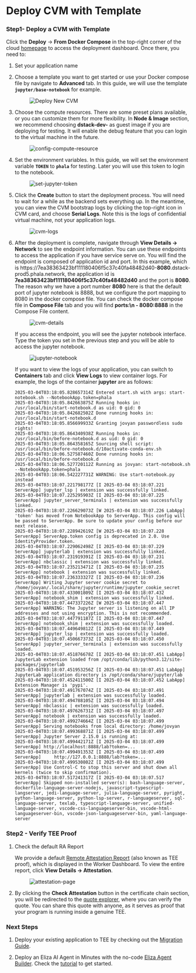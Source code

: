 
# Deploy CVM with Template

### Step1- Deploy a CVM with Template

Click the **Deploy** -> **From Docker Compose** in the top-right corner of the cloud [homepage](https://cloud.phala.network/register?invite=PHALAWIKI) to access the deployment dashboard. Once there, you need to:

1. Set your application name
2. Choose a template you want to get started or use your Docker compose file by navigate to **Advanced** tab. In this guide, we will use the template **`jupyter/base-notebook`** for example.

    <figure><img src="../../.gitbook/assets/cloud-deploy-new-cvm.png" alt="Deploy New CVM"><figcaption></figcaption></figure>
    
3. Choose the compute resources. There are some preset plans available, or you can customize them for more flexibility.
    In **Node & Image** section, we recommend choosing **dstack-dev-<version>** as guest image if you are deploying for testing. It will enable the debug feature that you can login to the virtual machine in the future.
        
    <figure><img src="../../.gitbook/assets/cloud-config-compute-resource.png" alt="config-compute-resource"><figcaption></figcaption></figure>

4. Set the environment variables. In this guide, we will set the environment variable **`TOKEN`** to **`phala`** for testing. Later you will use this token to login to the notebook.

    <figure><img src="../../.gitbook/assets/cloud-set-jupyter-token.png" alt="set-jupyter-token"><figcaption></figcaption></figure>

5. Click the **Create** button to start the deployment process. You will need to wait for a while as the backend sets everything up. In the meantime, you can view the CVM bootstrap logs by clicking the top-right icon in CVM card, and choose **Serial Logs**. Note this is the logs of confidential virtual machine, not your application logs.

    <figure><img src="../../.gitbook/assets/cloud-cvm-logs.png" alt="cvm-logs"><figcaption></figcaption></figure>

6. After the deployment is complete, navigate through **View Details → Network** to see the endpoint information. You can use these endpoints to access the application if you have service serve on. You will find the endpoint is composed of application id and port. In this example, which is https://7ea38363423bf111180406f5c37c40fa48482d40-**8080**.dstack-prod5.phala.network, the application id is **7ea38363423bf111180406f5c37c40fa48482d40** and the port is **8080**. The reason why we have a port number **8080** here is that the default port of jupyter notebook is 8888, but we configure the port mapping to 8080 in the docker compose file. You can check the docker compose file in **Compose File** tab and you will find **ports:\n      - 8080:8888** in the Compose File content.
    
    <figure><img src="../../.gitbook/assets/cloud-cvm-details.png" alt="cvm-details"><figcaption></figcaption></figure>

    If you access the endpoint, you will see the jupyter notebook interface. Type the token you set in the previous step and you will be able to access the jupyter notebook.

    <figure><img src="../../.gitbook/assets/cloud-jupyter-notebook.png" alt="jupyter-notebook"><figcaption></figcaption></figure>

    If you want to view the logs of your application, you can switch to **Containers** tab and click **View Logs** to view container logs. For example, the logs of the container **jupyter** are as follows:

    ```
    2025-03-04T03:18:05.828657314Z Entered start.sh with args: start-notebook.sh --NotebookApp.token=phala
    2025-03-04T03:18:05.842663875Z Running hooks in: /usr/local/bin/start-notebook.d as uid: 0 gid: 0
    2025-03-04T03:18:05.842682502Z Done running hooks in: /usr/local/bin/start-notebook.d
    2025-03-04T03:18:05.856699933Z Granting jovyan passwordless sudo rights!
    2025-03-04T03:18:05.864340938Z Running hooks in: /usr/local/bin/before-notebook.d as uid: 0 gid: 0
    2025-03-04T03:18:05.864358165Z Sourcing shell script: /usr/local/bin/before-notebook.d/10activate-conda-env.sh
    2025-03-04T03:18:06.527587460Z Done running hooks in: /usr/local/bin/before-notebook.d
    2025-03-04T03:18:06.527720112Z Running as jovyan: start-notebook.sh --NotebookApp.token=phala
    2025-03-04T03:18:06.542227731Z WARNING: Use start-notebook.py instead
    2025-03-04T03:18:07.221798177Z [I 2025-03-04 03:18:07.221 ServerApp] jupyter_lsp | extension was successfully linked.
    2025-03-04T03:18:07.225295903Z [I 2025-03-04 03:18:07.225 ServerApp] jupyter_server_terminals | extension was successfully linked.
    2025-03-04T03:18:07.226629073Z [W 2025-03-04 03:18:07.226 LabApp] 'token' has moved from NotebookApp to ServerApp. This config will be passed to ServerApp. Be sure to update your config before our next release.
    2025-03-04T03:18:07.228942619Z [W 2025-03-04 03:18:07.228 ServerApp] ServerApp.token config is deprecated in 2.0. Use IdentityProvider.token.
    2025-03-04T03:18:07.229062498Z [I 2025-03-04 03:18:07.229 ServerApp] jupyterlab | extension was successfully linked.
    2025-03-04T03:18:07.231919391Z [I 2025-03-04 03:18:07.231 ServerApp] nbclassic | extension was successfully linked.
    2025-03-04T03:18:07.235213471Z [I 2025-03-04 03:18:07.235 ServerApp] notebook | extension was successfully linked.
    2025-03-04T03:18:07.236333327Z [I 2025-03-04 03:18:07.236 ServerApp] Writing Jupyter server cookie secret to /home/jovyan/.local/share/jupyter/runtime/jupyter_cookie_secret
    2025-03-04T03:18:07.433001809Z [I 2025-03-04 03:18:07.432 ServerApp] notebook_shim | extension was successfully linked.
    2025-03-04T03:18:07.447337226Z [W 2025-03-04 03:18:07.447 ServerApp] WARNING: The Jupyter server is listening on all IP addresses and not using encryption. This is not recommended.
    2025-03-04T03:18:07.447791187Z [I 2025-03-04 03:18:07.447 ServerApp] notebook_shim | extension was successfully loaded.
    2025-03-04T03:18:07.449649812Z [I 2025-03-04 03:18:07.449 ServerApp] jupyter_lsp | extension was successfully loaded.
    2025-03-04T03:18:07.450667373Z [I 2025-03-04 03:18:07.450 ServerApp] jupyter_server_terminals | extension was successfully loaded.
    2025-03-04T03:18:07.451876678Z [I 2025-03-04 03:18:07.451 LabApp] JupyterLab extension loaded from /opt/conda/lib/python3.12/site-packages/jupyterlab
    2025-03-04T03:18:07.451953256Z [I 2025-03-04 03:18:07.451 LabApp] JupyterLab application directory is /opt/conda/share/jupyter/lab
    2025-03-04T03:18:07.452411500Z [I 2025-03-04 03:18:07.452 LabApp] Extension Manager is 'pypi'.
    2025-03-04T03:18:07.491767074Z [I 2025-03-04 03:18:07.491 ServerApp] jupyterlab | extension was successfully loaded.
    2025-03-04T03:18:07.494788105Z [I 2025-03-04 03:18:07.494 ServerApp] nbclassic | extension was successfully loaded.
    2025-03-04T03:18:07.497626731Z [I 2025-03-04 03:18:07.497 ServerApp] notebook | extension was successfully loaded.
    2025-03-04T03:18:07.499274664Z [I 2025-03-04 03:18:07.499 ServerApp] Serving notebooks from local directory: /home/jovyan
    2025-03-04T03:18:07.499368871Z [I 2025-03-04 03:18:07.499 ServerApp] Jupyter Server 2.15.0 is running at:
    2025-03-04T03:18:07.499442171Z [I 2025-03-04 03:18:07.499 ServerApp] http://localhost:8888/lab?token=...
    2025-03-04T03:18:07.499491353Z [I 2025-03-04 03:18:07.499 ServerApp]     http://127.0.0.1:8888/lab?token=...
    2025-03-04T03:18:07.499530802Z [I 2025-03-04 03:18:07.499 ServerApp] Use Control-C to stop this server and shut down all kernels (twice to skip confirmation).
    2025-03-04T03:18:07.517241317Z [I 2025-03-04 03:18:07.517 ServerApp] Skipped non-installed server(s): bash-language-server, dockerfile-language-server-nodejs, javascript-typescript-langserver, jedi-language-server, julia-language-server, pyright, python-language-server, python-lsp-server, r-languageserver, sql-language-server, texlab, typescript-language-server, unified-language-server, vscode-css-languageserver-bin, vscode-html-languageserver-bin, vscode-json-languageserver-bin, yaml-language-server
    ```

### Step2 - Verify TEE Proof

1. Check the default RA Report
    
    We provide a default [Remote Attestation Report](https://sgx101.gitbook.io/sgx101/sgx-bootstrap/attestation#remote-attestation-primitives) (also known as TEE proof), which is displayed in the Worker Dashboard. To view the entire report, click **View Details → Attestation**.
    
    <figure><img src="../../.gitbook/assets/cloud-attestation-page.png" alt="attestation-page"><figcaption></figcaption></figure>
    
2. By clicking the **Check Attestation** button in the certificate chain section, you will be redirected to the [quote explorer](https://proof.t16z.com/), where you can verify the quote. You can share this quote with anyone, as it serves as proof that your program is running inside a genuine TEE.

### Next Steps

1. Deploy your existing application to TEE by checking out the [Migration Guide](../migration-to-tee/migration.md).

2. Deploy an Eliza AI Agent in Minutes with the no-code [Eliza Agent Builder](https://cloud.phala.network/eliza). Check the [tutorial](https://phala.network/posts/guide-to-exploring-the-phala-cloud-agent-builder) to get started.
